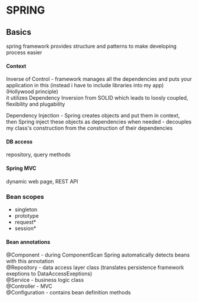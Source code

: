 # SPRING

## Basics

spring framework provides structure and patterns to make developing process easier

#### Context

Inverse of Control - framework manages all the dependencies and puts your application in this \(instead i have to include libraries into my app\) \(Hollywood principle\)  
it utilizes Dependency Inversion from SOLID which leads to loosly coupled, flexibility and plugability

Dependency Injection - Spring creates objects and put them in context, then Spring inject these objects as dependencies when needed - decouples my class's construction from the construction of their dependencies

#### DB access

repository, query methods

#### Spring MVC

dynamic web page, REST API

### Bean scopes

* singleton
* prototype
* request\*
* session\*

#### Bean annotations

@Component - during ComponentScan Spring automatically detects beans with this annotation  
@Repository - data access layer class \(translates persistence framework exeptions to DataAccessExeptions\)  
@Service - business logic class  
@Controller - MVC  
@Configuration - contains bean definition methods 

